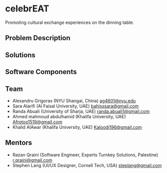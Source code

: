 # celebrEAT

Promoting cultural exchange experiences on the dinning table.

## Problem Description

## Solutions

## Software Components

## Team
- Alexandru Grigoras (NYU Shangai, China) ag4601@nyu.edu
- Sara Alarifi (Al Faisal University, UAE) bahisssara@gmail.com
- Randa Abuali (University of Sharja, UAE) randa.abuali1@gmail.com
- Ahmed mahmoud abdulhamid (Khalifa University, UAE) Afrotoo1519@gmail.com 
- Khalid AlAwar (Khalifa University, UAE) Kaloodi196@gmail.com

## Mentors
- Razan Qraini (Software Engineer, Experts Turnkey Solutions, Palestine) r.qraini@gmail.com
- Stephen Lang (UI/UX Designer, Cornell Tech, USA) steplang@gmail.com


